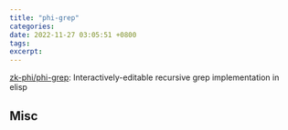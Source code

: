 ```yaml
---
title: "phi-grep"
categories: 
date: 2022-11-27 03:05:51 +0800
tags: 
excerpt: 
---
```


[zk-phi/phi-grep](https://github.com/zk-phi/phi-grep): Interactively-editable recursive grep implementation in elisp










## Misc



